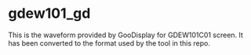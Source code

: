# gdew101_gd

This is the waveform provided by GooDisplay for GDEW101C01 screen. It has been converted to the format used by the tool in this repo.